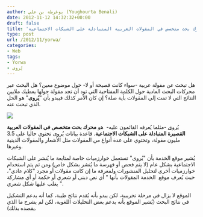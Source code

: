 ```yaml
---
author: يوغرطة بن علي (Youghourta Benali)
date: 2012-11-12 14:32:32+00:00
draft: false
title: 'يُروى: محرك بحث متخصص في المقولات العربية المتبادلة على الشبكات الاجتماعية  '
type: post
url: /2012/11/yorwa/
categories:
- Web
tags:
- Yorwa
- يُروى
---
```


هل تبحث عن مقولة عربية -سواء كانت فصيحة أو لا- حول موضوع معين؟ هل البحث عبر محركات البحث العادية حول الكلمة المفتاحية التي تود أن تجد مقولة حولها يعطيك ملايين النتائج التي لا تمت إلى المقولات بأية صلة؟ إن كان الأمر كذلك فيبدو بأن "**يُروى**" هو الحل الذي تبحث عنه.




[![](https://www.it-scoop.com/wp-content/uploads/2012/11/yorwa.png)
](https://www.it-scoop.com/wp-content/uploads/2012/11/yorwa.png)




[يُروى](http://www.yorwa.com/) -مثلما يُعرفه القائمون عليه-  هو **محرك بحث متخصص في المقولات العربية القصيرة المتبادلة على الشبكات الاجتماعية**. قاعدة بيانات يُروى تحتوي حاليا على 3.5 مليون مقولة، وتحتوي على عدة أنواع من المقولات مثل الأشعار والمقولات الدينية وغيرها.




يُشير موقع الخدمة بأن "يُروى" تستعمل خوارزميات خاصة لمتابعة ما يُنشر على الشبكات الاجتماعية بشكل عام (لا يتم فحص أو فهرسة ما يُنشر بشكل خاص) ومن ثم يتم استخدام خوارزميات أخرى لتحليل المنشورات ولمعرفة ما إن كانت مقولات أو مجرد "كلام عادي"، حيث يُعرف موقع  الخدمة المقولات بأنها " أي نص ديني أو شعري أو حكمة أو أي مشاركة يغلب عليها شكل شعري ".




الموقع لا يزال في مرحلة تجريبية، لكن يبدو بأنه يُقدم نتائج طيبة، كما أنه يدعم التشكيل في نتائج البحث (يُشير الموقع بأنه يدعم بعض التحليلات اللغوية، لكن لم يشرح ما الذي يقصده بذلك).
